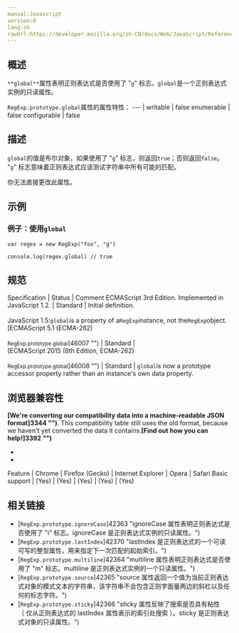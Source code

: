 ```yaml
---
manual:Javascript
version:0
lang:zh
rawUrl:https://developer.mozilla.org/zh-CN/docs/Web/JavaScript/Reference/Global_Objects/RegExp/global#
---
```






## 概述<a name="Summary"></a>


`**global**`属性表明正则表达式是否使用了 &quot;`g`&quot; 标志。`global`是一个正则表达式实例的只读属性。


`RegExp.prototype.global`属性的属性特性： 
 ---  | 
writable | false 
enumerable | false 
configurable | false 



## 描述<a name="Description"></a>


`global`的值是布尔对象，如果使用了 &quot;`g`&quot; 标志，则返回`true`；否则返回`false`。 &quot;`g`&quot; 标志意味着正则表达式应该测试字符串中所有可能的匹配。



你无法直接更改此属性。


## 示例<a name="Examples"></a>

### 例子：使用`global`<a name="Example:_Using_MIN_VALUE"></a>

```
var regex = new RegExp("foo", "g")

console.log(regex.global) // true
```

## 规范<a name="规范"></a>

Specification | Status | Comment 
ECMAScript 3rd Edition. Implemented in JavaScript 1.2. | Standard | Initial definition.<br></br>JavaScript 1.5:`global`is a property of a`RegExp`instance, not the`RegExp`object. 
[ECMAScript 5.1 (ECMA-262)<br></br><small>RegExp.prototype.global</small>]46007 "") | Standard |  
[ECMAScript 2015 (6th Edition, ECMA-262)<br></br><small>RegExp.prototype.global</small>]46008 "") | Standard | `global`is now a prototype accessor property rather than an instance&#39;s own data property. 


## 浏览器兼容性<a name="浏览器兼容性"></a>


**[We&#39;re converting our compatibility data into a machine-readable JSON format]3344 "")**. This compatibility table still uses the old format, because we haven&#39;t yet converted the data it contains.**[Find out how you can help!]3392 "")**


* 
* 

Feature | Chrome | Firefox (Gecko) | Internet Explorer | Opera | Safari 
Basic support | (Yes) | (Yes) | (Yes) | (Yes) | (Yes) 




## 相关链接<a name="See_also"></a>

* [`RegExp.prototype.ignoreCase`]42363 "ignoreCase 属性表明正则表达式是否使用了 "i" 标志。ignoreCase 是正则表达式实例的只读属性。")
* [`RegExp.prototype.lastIndex`]42370 "lastIndex 是正则表达式的一个可读可写的整型属性，用来指定下一次匹配的起始索引。")
* [`RegExp.prototype.multiline`]42364 "multiline 属性表明正则表达式是否使用了 "m" 标志。multiline 是正则表达式实例的一个只读属性。")
* [`RegExp.prototype.source`]42365 "source 属性返回一个值为当前正则表达式对象的模式文本的字符串，该字符串不会包含正则字面量两边的斜杠以及任何的标志字符。")
* [`RegExp.prototype.sticky`]42366 "sticky 属性反映了搜索是否具有粘性（ 仅从正则表达式的 lastIndex 属性表示的索引处搜索 ）。sticky 是正则表达式对象的只读属性。")



